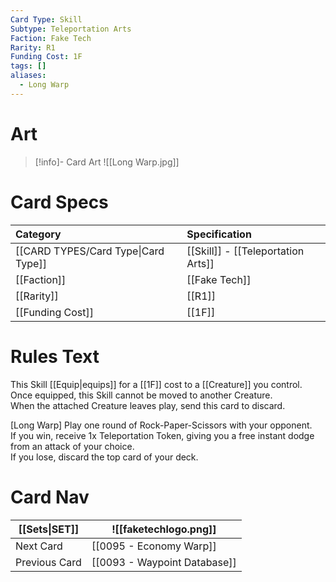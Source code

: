 ```yaml
---
Card Type: Skill
Subtype: Teleportation Arts
Faction: Fake Tech
Rarity: R1
Funding Cost: 1F
tags: []
aliases:
  - Long Warp
---
```

# Art

> [!info]- Card Art
> ![[Long Warp.jpg]]

# Card Specs

| Category | Specification| 
| :--- | :--- |
| [[CARD TYPES/Card Type\|Card Type]] | [[Skill]] - [[Teleportation Arts]] |  
| [[Faction]] | [[Fake Tech]] |  
| [[Rarity]] | [[R1]] |  
| [[Funding Cost]] | [[1F]] | 

# Rules Text  

This Skill [[Equip|equips]] for a [[1F]] cost to a [[Creature]] you control.  
Once equipped, this Skill cannot be moved to another Creature.  
When the attached Creature leaves play, send this card to discard.  

[Long Warp] Play one round of Rock-Paper-Scissors with your opponent.   
If you win, receive 1x Teleportation Token, giving you a free instant dodge from an attack of your choice.   
If you lose, discard the top card of your deck.  

# Card Nav

| [[Sets\|SET]]           | ![[faketechlogo.png]]          |
| ------------- | ------------------------------ |
| Next Card     | [[0095 - Economy Warp]] |
| Previous Card | [[0093 - Waypoint Database]]         |


